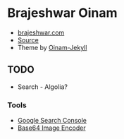 # Brajeshwar Oinam

- [brajeshwar.com](https://brajeshwar.com)
- [Source](https://github.com/brajeshwar/brajeshwar.github.io)
- Theme by [Oinam-Jekyll](https://oinam.github.io/oinam-jekyll/)

## TODO

- Search - Algolia?

### Tools

- [Google Search Console](https://search.google.com/search-console)
- [Base64 Image Encoder](https://elmah.io/tools/base64-image-encoder/)
